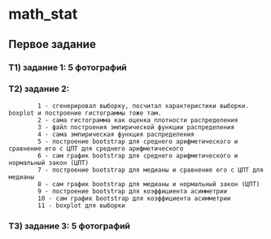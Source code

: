 # math_stat
## Первое задание
### Т1) задание 1: 5 фотографий
### Т2) задание 2: 
            1 - сгенерировал выборку, посчитал характеристики выборки. boxplot и построение гистограммы тоже там.
            2 - сама гистограмма как оценка плотности распределения
            3 - файл построения эмпирической функции распределения
            4 - сама эмпирическая функция распределения
            5 - построение bootstrap для среднего арифметического и сравнение его с ЦПТ для среднего арифметического
            6 - сам график bootstrap для среднего арифметического и нормальный закон (ЦПТ)
            7 - построение bootstrap для медианы и сравнение его с ЦПТ для медианы
            8 - сам график bootstrap для медианы и нормальный закон (ЦПТ)
            9 - построение bootstrap для коэффициента асимметрии
            10 - сам график bootstrap для коэффициента асимметрии
            11 - boxplot для выборки
### Т3) задание 3: 5 фотографий
